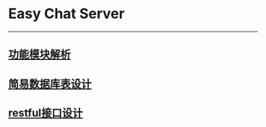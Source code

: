 # Easy Chat Server

----

## [功能模块解析](./guides/funcsModules)

## [简易数据库表设计](./guides/database)

## [restful接口设计](./guides/restful)
